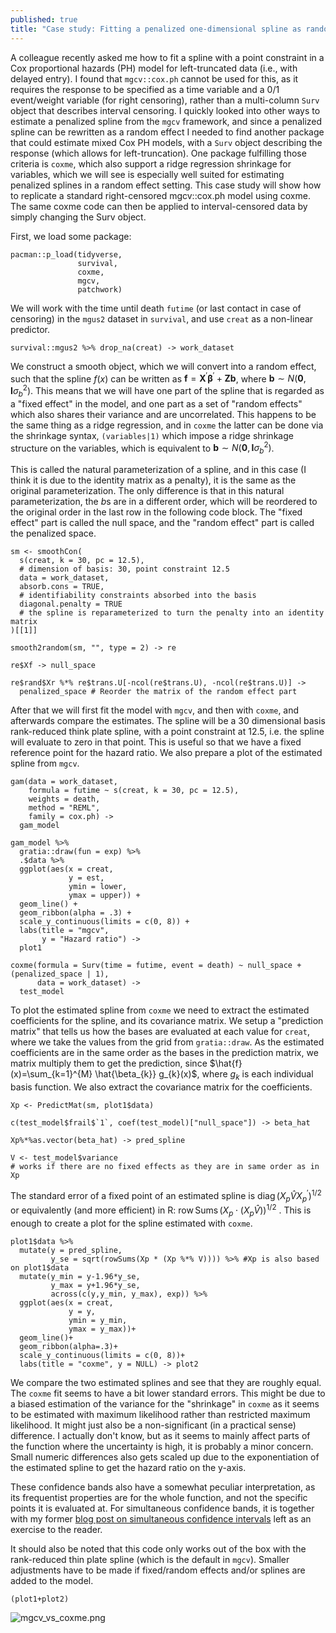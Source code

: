 ```yaml
---
published: true
title: "Case study: Fitting a penalized one-dimensional spline as random effect in coxme"
---
```

A colleague recently asked me how to fit a spline with a point constraint in a Cox proportional hazards (PH) model for left-truncated data (i.e., with delayed entry). I found that `mgcv::cox.ph` cannot be used for this, as it requires the response to be specified as a time variable and a 0/1 event/weight variable (for right censoring), rather than a multi-column `Surv` object that describes interval censoring. I quickly looked into other ways to estimate a penalized spline from the `mgcv` framework, and since a penalized spline can be rewritten as a random effect I needed to find another package that could estimate mixed Cox PH models, with a `Surv` object describing the response (which allows for left-truncation). One package fulfilling those criteria is `coxme`, which also support a ridge regression shrinkage for variables, which we will see is especially well suited for estimating penalized splines in a random effect setting. This case study will show how to replicate a standard right-censored mgcv::cox.ph model using coxme. The same coxme code can then be applied to interval-censored data by simply changing the Surv object.

First, we load some package:

```
pacman::p_load(tidyverse,
               survival, 
               coxme, 
               mgcv,
               patchwork)
```

We will work with the time until death `futime` (or last contact in case of censoring) in the `mgus2` dataset in `survival`, and use `creat` as a non-linear predictor.

```
survival::mgus2 %>% drop_na(creat) -> work_dataset
```

We construct a smooth object, which we will convert into a random effect, such that the spline $f(x)$ can be written as $\mathbf{f}=\mathbf{X}^{\prime} \boldsymbol{\beta}^{\prime}+\mathbf{Z} \mathbf{b}$, where $\mathbf{b} \sim N\left(\mathbf{0}, \mathbf{I} \sigma_{b}^{2}\right)$. This means that we will have one part of the spline that is regarded as a "fixed effect" in the model, and one part as a set of "random effects" which also shares their variance and are uncorrelated. This happens to be the same thing as a ridge regression, and in `coxme` the latter can be done via the shrinkage syntax, `(variables|1)` which impose a ridge shrinkage structure on the variables, which is equivalent to $\mathbf{b} \sim N\left(\mathbf{0}, \mathbf{I} \sigma_{b}^{2}\right)$. 

This is called the natural parameterization of a spline, and in this case (I think it is due to the identity matrix as a penalty), it is the same as the original parameterization. The only difference is that in this natural parameterization, the $b$s are in a different order, which will be reordered to the original order in the last row in the following code block. The "fixed effect" part is called the null space, and the "random effect" part is called the penalized space.

```
sm <- smoothCon(
  s(creat, k = 30, pc = 12.5),
  # dimension of basis: 30, point constraint 12.5
  data = work_dataset,
  absorb.cons = TRUE,
  # identifiability constraints absorbed into the basis
  diagonal.penalty = TRUE
  # the spline is reparameterized to turn the penalty into an identity matrix
)[[1]]

smooth2random(sm, "", type = 2) -> re

re$Xf -> null_space

re$rand$Xr %*% re$trans.U[-ncol(re$trans.U), -ncol(re$trans.U)] ->
  penalized_space # Reorder the matrix of the random effect part
```

After that we will first fit the model with `mgcv`, and then with `coxme`, and afterwards compare the estimates. The spline will be a 30 dimensional basis rank-reduced think plate spline, with a point constraint at $12.5$, i.e. the spline will evaluate to zero in that point. This is useful so that we have a fixed reference point for the hazard ratio. We also prepare a plot of the estimated spline from `mgcv`.

```
gam(data = work_dataset,
    formula = futime ~ s(creat, k = 30, pc = 12.5),
    weights = death,
    method = "REML",
    family = cox.ph) -> 
  gam_model

gam_model %>%
  gratia::draw(fun = exp) %>%
  .$data %>%
  ggplot(aes(x = creat,
             y = est,
             ymin = lower,
             ymax = upper)) +
  geom_line() +
  geom_ribbon(alpha = .3) +
  scale_y_continuous(limits = c(0, 8)) +
  labs(title = "mgcv", 
       y = "Hazard ratio") -> 
  plot1

coxme(formula = Surv(time = futime, event = death) ~ null_space + (penalized_space | 1), 
      data = work_dataset) -> 
  test_model
```

To plot the estimated spline from `coxme` we need to extract the estimated coefficients for the spline, and its covariance matrix. We setup a "prediction matrix" that tells us how the bases are evaluated at each value for `creat`, where we take the values from the grid from `gratia::draw`. As the estimated coefficients are in the same order as the bases in the prediction matrix, we matrix multiply them to get the prediction, since $\hat{f} (x)=\sum_{k=1}^{M} \hat{\beta_{k}} g_{k}(x)$, where $g_{k}$ is each individual basis function. We also extract the covariance matrix for the coefficients.

```
Xp <- PredictMat(sm, plot1$data)

c(test_model$frail$`1`, coef(test_model)["null_space"]) -> beta_hat

Xp%*%as.vector(beta_hat) -> pred_spline

V <- test_model$variance 
# works if there are no fixed effects as they are in same order as in Xp
```

The standard error of a fixed point of an estimated spline is $\operatorname{diag}\left(X_{p} \hat{V} X_{p}^{\prime}\right)^{1 / 2}$ or equivalently (and more efficient) in R: $\operatorname{row} \operatorname{Sums}\left(X_{p} \cdot\left(X_{p} \hat{V}\right)\right)^{1 / 2}$ . This is enough to create a plot for the spline estimated with `coxme`.

```
plot1$data %>% 
  mutate(y = pred_spline, 
         y_se = sqrt(rowSums(Xp * (Xp %*% V)))) %>% #Xp is also based on plot1$data
  mutate(y_min = y-1.96*y_se, 
         y_max = y+1.96*y_se,
         across(c(y,y_min, y_max), exp)) %>% 
  ggplot(aes(x = creat, 
             y = y, 
             ymin = y_min, 
             ymax = y_max))+
  geom_line()+
  geom_ribbon(alpha=.3)+
  scale_y_continuous(limits = c(0, 8))+
  labs(title = "coxme", y = NULL) -> plot2
```

We compare the two estimated splines and see that they are roughly equal. The `coxme` fit seems to have a bit lower standard errors. This might be due to a biased estimation of the variance for the "shrinkage" in `coxme` as it seems to be estimated with maximum likelihood rather than restricted maximum likelihood. It might just also be a non-significant (in a practical sense) difference. I actually don't know, but as it seems to mainly affect parts of the function where the uncertainty is high, it is probably a minor concern. Small numeric differences also gets scaled up due to the exponentiation of the estimated spline to get the hazard ratio on the y-axis. 

These confidence bands also have a somewhat peculiar interpretation, as its frequentist properties are for the whole function, and not the specific points it is evaluated at. For simultaneous confidence bands, it is together with my former [blog post on simultaneous confidence intervals](https://staffanbetner.github.io/Simultaneous-GAM-Intervals/) left as an exercise to the reader.

It should also be noted that this code only works out of the box with the rank-reduced thin plate spline (which is the default in `mgcv`). Smaller adjustments have to be made if fixed/random effects and/or splines are added to the model.

```
(plot1+plot2)
```
![mgcv_vs_coxme.png]({{site.baseurl}}/mgcv_vs_coxme.png)
